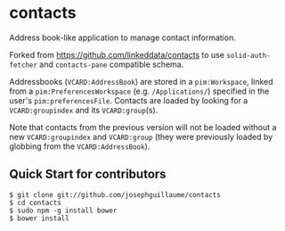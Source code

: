 # contacts

Address book-like application to manage contact information. 

Forked from https://github.com/linkeddata/contacts to use `solid-auth-fetcher` and `contacts-pane` compatible schema.

Addressbooks (`VCARD:AddressBook`) are stored in a `pim:Workspace`, linked from a `pim:PreferencesWorkspace` (e.g. `/Applications/`) specified in the user's `pim:preferencesFile`. Contacts are loaded by looking for a `VCARD:groupindex` and its `VCARD:group`(s).

Note that contacts from the previous version will not be loaded without a new `VCARD:groupindex` and `VCARD:group` (they were previously loaded by globbing from the `VCARD:AddressBook`).


Quick Start for contributors
----------------------------

```
$ git clone git://github.com/josephguillaume/contacts
$ cd contacts
$ sudo npm -g install bower
$ bower install
```
